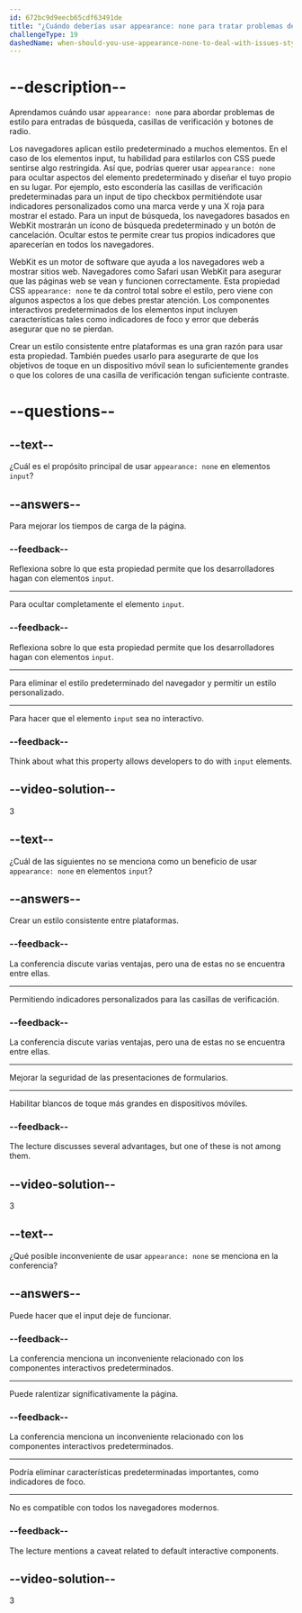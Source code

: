 ```yaml
---
id: 672bc9d9eecb65cdf63491de
title: "¿Cuándo deberías usar appearance: none para tratar problemas de estilo en entradas de búsqueda y casillas de verificación?"
challengeType: 19
dashedName: when-should-you-use-appearance-none-to-deal-with-issues-styling-search-inputs-and-checkboxes
---
```


# --description--

Aprendamos cuándo usar `appearance: none` para abordar problemas de estilo para entradas de búsqueda, casillas de verificación y botones de radio.

Los navegadores aplican estilo predeterminado a muchos elementos. En el caso de los elementos input, tu habilidad para estilarlos con CSS puede sentirse algo restringida. Así que, podrías querer usar `appearance: none` para ocultar aspectos del elemento predeterminado y diseñar el tuyo propio en su lugar. Por ejemplo, esto escondería las casillas de verificación predeterminadas para un input de tipo checkbox permitiéndote usar indicadores personalizados como una marca verde y una X roja para mostrar el estado. Para un input de búsqueda, los navegadores basados en WebKit mostrarán un ícono de búsqueda predeterminado y un botón de cancelación. Ocultar estos te permite crear tus propios indicadores que aparecerían en todos los navegadores.

WebKit es un motor de software que ayuda a los navegadores web a mostrar sitios web. Navegadores como Safari usan WebKit para asegurar que las páginas web se vean y funcionen correctamente. Esta propiedad CSS `appearance: none` te da control total sobre el estilo, pero viene con algunos aspectos a los que debes prestar atención. Los componentes interactivos predeterminados de los elementos input incluyen características tales como indicadores de foco y error que deberás asegurar que no se pierdan.

Crear un estilo consistente entre plataformas es una gran razón para usar esta propiedad. También puedes usarlo para asegurarte de que los objetivos de toque en un dispositivo móvil sean lo suficientemente grandes o que los colores de una casilla de verificación tengan suficiente contraste.

# --questions--

## --text--

¿Cuál es el propósito principal de usar `appearance: none` en elementos `input`?

## --answers--

Para mejorar los tiempos de carga de la página.

### --feedback--

Reflexiona sobre lo que esta propiedad permite que los desarrolladores hagan con elementos `input`.

---

Para ocultar completamente el elemento `input`.

### --feedback--

Reflexiona sobre lo que esta propiedad permite que los desarrolladores hagan con elementos `input`.

---

Para eliminar el estilo predeterminado del navegador y permitir un estilo personalizado.

---

Para hacer que el elemento `input` sea no interactivo.

### --feedback--

Think about what this property allows developers to do with `input` elements.

## --video-solution--

3

## --text--

¿Cuál de las siguientes no se menciona como un beneficio de usar `appearance: none` en elementos `input`?

## --answers--

Crear un estilo consistente entre plataformas.

### --feedback--

La conferencia discute varias ventajas, pero una de estas no se encuentra entre ellas.

---

Permitiendo indicadores personalizados para las casillas de verificación.

### --feedback--

La conferencia discute varias ventajas, pero una de estas no se encuentra entre ellas.

---

Mejorar la seguridad de las presentaciones de formularios.

---

Habilitar blancos de toque más grandes en dispositivos móviles.

### --feedback--

The lecture discusses several advantages, but one of these is not among them.

## --video-solution--

3

## --text--

¿Qué posible inconveniente de usar `appearance: none` se menciona en la conferencia?

## --answers--

Puede hacer que el input deje de funcionar.

### --feedback--

La conferencia menciona un inconveniente relacionado con los componentes interactivos predeterminados.

---

Puede ralentizar significativamente la página.

### --feedback--

La conferencia menciona un inconveniente relacionado con los componentes interactivos predeterminados.

---

Podría eliminar características predeterminadas importantes, como indicadores de foco.

---

No es compatible con todos los navegadores modernos.

### --feedback--

The lecture mentions a caveat related to default interactive components.

## --video-solution--

3
